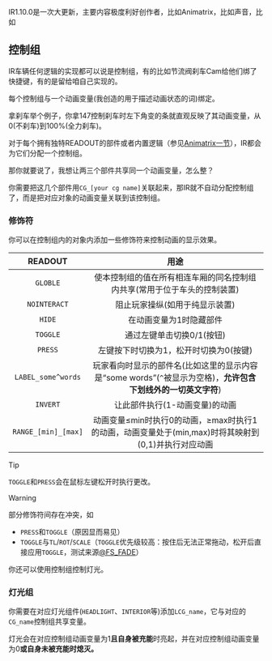 IR1.10.0是一次大更新，主要内容极度利好创作者，比如Animatrix，比如声音，比如
## 控制组

IR车辆任何逻辑的实现都可以说是控制组，有的比如节流阀刹车Cam给他们绑了快捷键，有的是留给咱自己实现的。

每个控制组与一个动画变量(我创造的用于描述动画状态的词)绑定。

拿刹车举个例子，你拿147控制刹车时左下角变的条就直观反映了其动画变量，从0(不刹车)到100%(全力刹车)。

对于每个拥有独特READOUT的部件或者内置逻辑（参见[Animatrix一节](Animatrix.md)），IR都会为它们分配一个控制组。

那你就要说了，我想让两三个部件共享同一个动画变量，怎么整？

你需要把这几个部件用`CG_[your cg name]`关联起来，那IR就不自动分配控制组了，而是把对应对象的动画变量关联到该控制组。
### 修饰符
你可以在控制组内的对象内添加一些修饰符来控制动画的显示效果。

|       READOUT       |                                 用途                                 |
|:-------------------:|:------------------------------------------------------------------:|
|      `GLOBLE`       |               使本控制组的值在所有相连车厢的同名控制组内共享(常用于位于车头的控制装置)                |
|    `NOINTERACT`     |                          阻止玩家操纵(如用于纯显示装置)                          |
|       `HIDE`        |                            在动画变量为1时隐藏部件                            |
|      `TOGGLE`       |                          通过左键单击切换0/1(按钮)                           |
|       `PRESS`       |                       左键按下时切换为1，松开时切换为0(按键)                        |
| `LABEL_some^words`  | 玩家看向时显示的部件名(比如这里的显示内容是“some words”(`^`被显示为空格)，**允许包含下划线外的一切英文字符**) |
|      `INVERT`       |                         让此部件执行(1-动画变量)的动画                          |
| `RANGE_[min]_[max]` |   动画变量≤min时执行0的动画，≥max时执行1的动画，动画变量处于(min,max)时将其映射到(0,1)并执行对应动画    |

>[!TIP]
> `TOGGLE`和`PRESS`会在鼠标左键松开时执行更改。

>[!WARNING]
> 部分修饰符间存在冲突，如
> * `PRESS`和`TOGGLE`（原因显而易见）
> * `TOGGLE`与`TL`/`ROT`/`SCALE`（`TOGGLE`优先级较高：按住后无法正常拖动，松开后直接应用`TOGGLE`，测试来源[@FS_FADE](https://space.bilibili.com/26992615)）

你还可以使用控制组控制灯光。

### 灯光组

你需要在对应灯光组件(`HEADLIGHT`、`INTERIOR`等)添加`LCG_name`，它与对应的`CG_name`控制组共享变量。

灯光会在对应控制组动画变量为1**且自身被充能**时亮起，并在对应控制组动画变量为0**或自身未被充能时熄灭。**